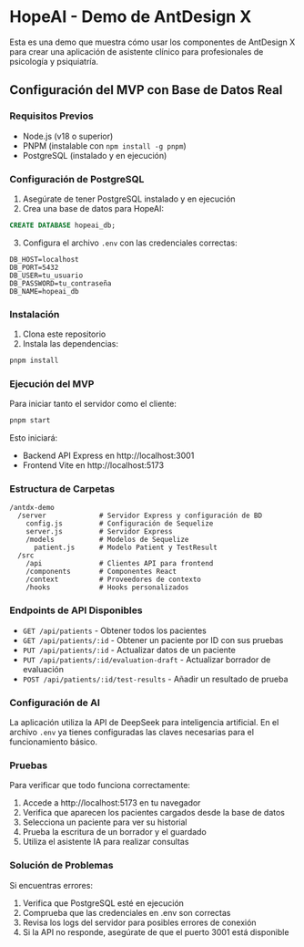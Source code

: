# HopeAI - Demo de AntDesign X

Esta es una demo que muestra cómo usar los componentes de AntDesign X para crear una aplicación de asistente clínico para profesionales de psicología y psiquiatría.

## Configuración del MVP con Base de Datos Real

### Requisitos Previos

- Node.js (v18 o superior)
- PNPM (instalable con `npm install -g pnpm`)
- PostgreSQL (instalado y en ejecución)

### Configuración de PostgreSQL

1. Asegúrate de tener PostgreSQL instalado y en ejecución
2. Crea una base de datos para HopeAI:

```sql
CREATE DATABASE hopeai_db;
```

3. Configura el archivo `.env` con las credenciales correctas:

```
DB_HOST=localhost
DB_PORT=5432
DB_USER=tu_usuario
DB_PASSWORD=tu_contraseña
DB_NAME=hopeai_db
```

### Instalación

1. Clona este repositorio
2. Instala las dependencias:

```bash
pnpm install
```

### Ejecución del MVP

Para iniciar tanto el servidor como el cliente:

```bash
pnpm start
```

Esto iniciará:
- Backend API Express en http://localhost:3001
- Frontend Vite en http://localhost:5173

### Estructura de Carpetas

```
/antdx-demo
  /server             # Servidor Express y configuración de BD
    config.js         # Configuración de Sequelize
    server.js         # Servidor Express
    /models           # Modelos de Sequelize
      patient.js      # Modelo Patient y TestResult
  /src
    /api              # Clientes API para frontend
    /components       # Componentes React
    /context          # Proveedores de contexto
    /hooks            # Hooks personalizados
```

### Endpoints de API Disponibles

- `GET /api/patients` - Obtener todos los pacientes
- `GET /api/patients/:id` - Obtener un paciente por ID con sus pruebas
- `PUT /api/patients/:id` - Actualizar datos de un paciente
- `PUT /api/patients/:id/evaluation-draft` - Actualizar borrador de evaluación
- `POST /api/patients/:id/test-results` - Añadir un resultado de prueba

### Configuración de AI

La aplicación utiliza la API de DeepSeek para inteligencia artificial. En el archivo `.env` ya tienes configuradas las claves necesarias para el funcionamiento básico.

### Pruebas

Para verificar que todo funciona correctamente:

1. Accede a http://localhost:5173 en tu navegador
2. Verifica que aparecen los pacientes cargados desde la base de datos
3. Selecciona un paciente para ver su historial
4. Prueba la escritura de un borrador y el guardado
5. Utiliza el asistente IA para realizar consultas

### Solución de Problemas

Si encuentras errores:

1. Verifica que PostgreSQL esté en ejecución
2. Comprueba que las credenciales en .env son correctas
3. Revisa los logs del servidor para posibles errores de conexión
4. Si la API no responde, asegúrate de que el puerto 3001 está disponible
